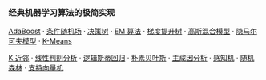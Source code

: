 ### 经典机器学习算法的极简实现

[AdaBoost](./AdaBoost/adaboost.py) ·
[条件随机场](./CRF/crf.py) ·
[决策树](./DecisionTree/decision_tree.py) ·
[EM 算法](./EM/em.py) ·
[梯度提升树](./GBDT/gbdt.py) ·
[高斯混合模型](./GMM/gmm.py) ·
[隐马尔可夫模型](./HMM/hmm.py) ·
[K-Means](./KMeans/kmeans.py)

[K 近邻](./KNN/knn.py) ·
[线性判别分析](./LDA/lda.py) ·
[逻辑斯蒂回归](./LogisticRegression/logistic_regression.py) ·
[朴素贝叶斯](NaiveBayes/naive_bayes.py) ·
[主成因分析](./PCA/pca.py) ·
[感知机](./Perceptron/perceptron.py) ·
[随机森林](./RandomForest/random_forest.py) ·
[支持向量机](./SVM/svm.py)
